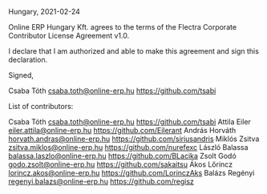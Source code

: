 Hungary, 2021-02-24

Online ERP Hungary Kft. agrees to the terms of the Flectra Corporate Contributor License
Agreement v1.0.

I declare that I am authorized and able to make this agreement and sign this
declaration.

Signed,

Csaba Tóth csaba.toth@online-erp.hu https://github.com/tsabi

List of contributors:

Csaba Tóth csaba.toth@online-erp.hu https://github.com/tsabi
Attila Eiler eiler.attila@online-erp.hu https://github.com/Eilerant
András Horváth horvath.andras@online-erp.hu https://github.com/siriusandris
Miklós Zsitva zsitva.miklos@online-erp.hu https://github.com/nurefexc
László Balassa balassa.laszlo@online-erp.hu https://github.com/BLacika
Zsolt Godó godo.zsolt@online-erp.hu https://github.com/sakaitsu
Ákos Lőrincz lorincz.akos@online-erp.hu https://github.com/LorinczAks
Balázs Regényi regenyi.balazs@online-erp.hu https://github.com/regisz
